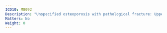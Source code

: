 ```yaml
---
ICD10: M8092
Description: "Unspecified osteoporosis with pathological fracture: Upper arm"
Matters: No
Weight: 0
---
```

